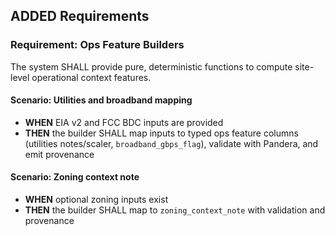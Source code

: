 ## ADDED Requirements

### Requirement: Ops Feature Builders

The system SHALL provide pure, deterministic functions to compute site-level operational context features.

#### Scenario: Utilities and broadband mapping

- **WHEN** EIA v2 and FCC BDC inputs are provided
- **THEN** the builder SHALL map inputs to typed ops feature columns (utilities notes/scaler, `broadband_gbps_flag`), validate with Pandera, and emit provenance

#### Scenario: Zoning context note

- **WHEN** optional zoning inputs exist
- **THEN** the builder SHALL map to `zoning_context_note` with validation and provenance
